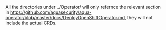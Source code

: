 All the directories under ../Operator/ will only refernce the relevant section in https://github.com/aquasecurity/aqua-operator/blob/master/docs/DeployOpenShiftOperator.md, they will not include the actual CRDs.
